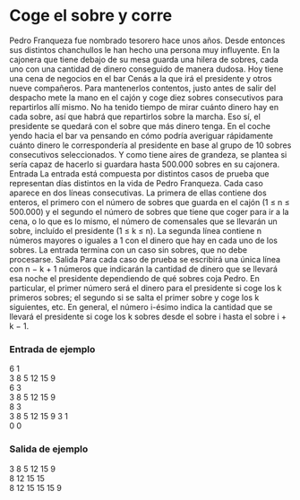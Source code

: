 # Coge el sobre y corre
Pedro Franqueza fue nombrado tesorero hace unos años.
Desde entonces sus distintos chanchullos le han hecho
una persona muy influyente. En la cajonera que tiene debajo de su mesa guarda una hilera de sobres, cada uno
con una cantidad de dinero conseguido de manera dudosa.
Hoy tiene una cena de negocios en el bar Cenás a la que
irá el presidente y otros nueve compañeros. Para mantenerlos contentos, justo antes de salir del despacho mete
la mano en el cajón y coge diez sobres consecutivos para repartirlos allí mismo. No ha tenido tiempo de mirar cuánto dinero hay en cada sobre, así que habrá que repartirlos sobre
la marcha. Eso sí, el presidente se quedará con el sobre que más dinero tenga.
En el coche yendo hacia el bar va pensando en cómo podría averiguar rápidamente cuánto
dinero le correspondería al presidente en base al grupo de 10 sobres consecutivos seleccionados. Y como tiene aires de grandeza, se plantea si sería capaz de hacerlo si guardara
hasta 500.000 sobres en su cajonera.
Entrada
La entrada está compuesta por distintos casos de prueba que representan días distintos
en la vida de Pedro Franqueza.
Cada caso aparece en dos líneas consecutivas. La primera de ellas contiene dos enteros,
el primero con el número de sobres que guarda en el cajón (1 ≤ n ≤ 500.000) y el segundo
el número de sobres que tiene que coger para ir a la cena, o lo que es lo mismo, el número
de comensales que se llevarán un sobre, incluído el presidente (1 ≤ k ≤ n). La segunda línea
contiene n números mayores o iguales a 1 con el dinero que hay en cada uno de los sobres.
La entrada termina con un caso sin sobres, que no debe procesarse.
Salida
Para cada caso de prueba se escribirá una única línea con n − k + 1 números que indicarán
la cantidad de dinero que se llevará esa noche el presidente dependiendo de qué sobres
coja Pedro. En particular, el primer número será el dinero para el presidente si coge los
k primeros sobres; el segundo si se salta el primer sobre y coge los k siguientes, etc. En
general, el número i-ésimo indica la cantidad que se llevará el presidente si coge los k
sobres desde el sobre i hasta el sobre i + k − 1.

### Entrada de ejemplo
6 1  
3 8 5 12 15 9  
6 3  
3 8 5 12 15 9  
8 3  
3 8 5 12 15 9 3 1  
0 0  

### Salida de ejemplo
3 8 5 12 15 9  
8 12 15 15  
8 12 15 15 15 9  